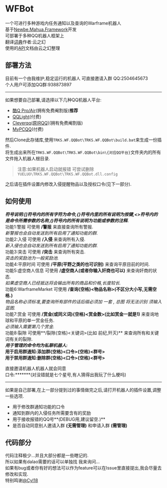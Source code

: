 # WFBot
一个可进行多种游戏内任务通知以及查询的Warframe机器人  
基于[Newbe.Mahua.Framework](https://github.com/newbe36524/Newbe.Mahua.Framework)开发  
可部署于多种QQ机器人框架上  
翻译[词典](https://github.com/Richasy/WFA_Lexicon)作者:云之幻  
使用的[API](https://blog.richasy.cn/2018/05/12/Warframe-Alerting-%E5%8F%AF%E5%85%AC%E5%BC%80API%E6%96%87%E6%A1%A3/)文档由云之幻整理
## 部署方法  
目前有一个由我维护,稳定运行的机器人 可直接邀请入群 QQ:2504645673   
个人用户可添加QQ群:938873897

----------

如果想要自己部署,请选择以下几种QQ机器人平台:  

- [酷Q Pro/Air](https://cqp.cc/)(拥有免费阉割版)**推荐**  
- [QQLight](https://www.52chat.cc/download.php)(付费)  
- [Cleverqq(原IRQQ)](https://www.cleverqq.cn/)(拥有免费阉割版)  
- [MyPCQQ](https://mypcqq.cc/)(付费)  

然后Clone此存储库,使用`TRKS.WF.QQBot\TRKS.WF.QQBot\build.bat`来生成一份插件.  
将生成出来所在`TRKS.WF.QQBot\TRKS.WF.QQBot\bin\{对应QQ平台}`文件夹内的所有文件拖入机器人根目录.  
> 注意:如果机器人启动就报错 可尝试删除`YUELUO\TRKS.WF.QQBot\TRKS.WF.QQBot.dll.config`  

之后请在插件设置内修改入侵提醒物品以及授权口令(见下一部分).

## 如何使用
***符号说明:[]符号内的所有字符为命令,{}符号内里的所有说明为按键,<>符号内的是命令所需参数的名称,()符号内的所有说明为功能或参数的注释.***  
功能1:警报 可使用 **/警报** 来直接查询所有警报.   
     *新警报也会自动发送到所有启用了通知功能的群.*  
功能2:入侵 可使用 **/入侵** 来查询所有入侵.   
    *新入侵也会自动发送到所有启用了通知功能的群.*  
功能3:突击 可使用 **/突击** 来查询所有突击.   
     *突击的奖励池为一般奖励池.*  
功能4:平原时间 可使用 **/平原(平野之类的也可识别)** 来查询平原目前的时间.  
功能5:虚空商人信息 可使用 **/虚空商人(或者你输入奸商也可以)** 来查询奸商的状态.  
     *如果虚空商人已经抵达将会输出所有的商品和价格,长度较长.*  
功能6:WarframeMarket 可使用 **/查询{空格}<物品名称>(不区分大小写,无需空格.)**  
     *物品名称必须标准,要查询所有部件的话后缀必须加 一套 , 总图 将无法识别 须输入 蓝图.*  
功能7:赏金 可使用 **/赏金(或同义词){空格}<赏金数>(比如赏金一就是1)** 来查询地球和平原的单一赏金任务.  
     *必须输入需要第几个赏金.*  
功能8:裂隙 可使用**/裂隙{空格}<关键词>(比如 前纪,歼灭)** 来查询所有和关键词有关的裂隙.  
***用于管理的命令均为私聊机器人:***  
**用于启用群通知:添加群{空格}<口令>{空格}<群号>**  
**用于禁用群通知:删除群{空格}<口令>{空格}<群号>**

直接邀请机器人机器人就会同意  
口令:*******(对没错就是七个星号,有人猜得出我玩了什么梗吗)

----------
如果是自己部署,在上一部分提到过的事情做完之后,请打开机器人的插件设置,调整一些选项.  

- 用于修改群通知功能的口令
- 通知到群内的入侵任务所需要含有的奖励
- 用于接收报错的QQ号**(DEBUG用,建议留空.)**
- 是否自动同意别人邀请入群 **(无需管理)** 和申请入群 **(需管理)**   


## 代码部分
代码注释极少...并且大部分都是一些瞎记的.  
所以如果有dalao需要的话可以单独找 我来询问...  
如果有bug或者你有好的想法可以作为feature可以在Issue里直接提出,我会尽量去修改和实现.  
特别鸣谢[@Cyl18](https://github.com/Cyl18)  
